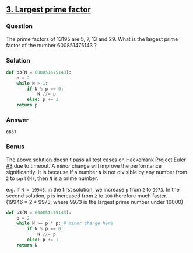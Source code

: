 ## **[3. Largest prime factor](https://projecteuler.net/problem=3)**

### Question
The prime factors of 13195 are 5, 7, 13 and 29.
What is the largest prime factor of the number 600851475143 ?

### Solution
```python
def p3(N = 600851475143):
    p = 2
    while N > 1:
        if N % p == 0:
            N //= p
        else: p += 1
    return p
```

### Answer 
`6857`


### Bonus
The above solution doesn't pass all test cases on [Hackerrank Project Euler #3](https://www.hackerrank.com/contests/projecteuler/challenges/euler003/problem) due to timeout. A minor change will improve the performance significantly. It is because if a number `N` is not divisible by any number from `2` to `sqrt(N)`, then `N` is a prime number.

e.g. If `N = 19946`, in the first solution, we increase `p` from `2` to `9973`. In the second solution, `p` is increased from `2` to `100` therefore much faster.   
(19946 = 2 * 9973, where 9973 is the largest prime number under 10000)

```python
def p3(N = 600851475143):
    p = 2
    while N >= p * p: # minor change here
        if N % p == 0:
            N //= p
        else: p += 1
    return N
```
